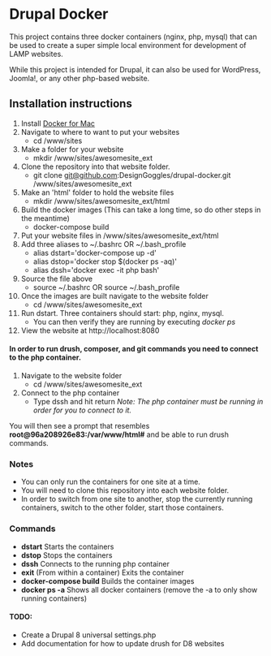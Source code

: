 # Drupal Docker
This project contains three docker containers (nginx, php, mysql) that can be used to create a super simple local environment for development of LAMP websites.

While this project is intended for Drupal, it can also be used for WordPress, Joomla!, or any other php-based website.

## Installation instructions
1. Install [Docker for Mac](https://docs.docker.com/docker-for-mac/install/)
1. Navigate to where to want to put your websites
   * cd /www/sites
1. Make a folder for your website
   * mkdir /www/sites/awesomesite_ext
1. Clone the repository into that website folder.
   * git clone git@github.com:DesignGoggles/drupal-docker.git /www/sites/awesomesite_ext
1. Make an 'html' folder to hold the website files
   * mkdir /www/sites/awesomesite_ext/html
1. Build the docker images (This can take a long time, so do other steps in the meantime)
   * docker-compose build
1. Put your website files in /www/sites/awesomesite_ext/html
1. Add three aliases to ~/.bashrc OR ~/.bash_profile
   * alias dstart='docker-compose up -d'
   * alias dstop='docker stop $(docker ps -aq)'
   * alias dssh='docker exec -it php bash'
1. Source the file above
   * source ~/.bashrc OR source ~/.bash_profile
1. Once the images are built navigate to the website folder
   * cd /www/sites/awesomesite_ext
1. Run dstart. Three containers should start: php, nginx, mysql.
   * You can then verify they are running by executing *docker ps*
1. View the website at http://localhost:8080

#### In order to run drush, composer, and git commands you need to connect to the php container.
1. Navigate to the website folder
   * cd /www/sites/awesomesite_ext
1. Connect to the php container
   * Type dssh and hit return *Note: The php container must be running in order for you to connect to it.*
   
You will then see a prompt that resembles **root@96a208926e83:/var/www/html#** and be able to run drush commands.

### Notes
* You can only run the containers for one site at a time.
* You will need to clone this repository into each website folder.
* In order to switch from one site to another, stop the currently running containers, switch to the other folder, start those containers.

### Commands
* **dstart** Starts the containers
* **dstop** Stops the containers
* **dssh** Connects to the running php container
* **exit** (From within a container) Exits the container
* **docker-compose build** Builds the container images
* **docker ps -a** Shows all docker containers (remove the -a to only show running containers)


#### TODO:
+ Create a Drupal 8 universal settings.php
+ Add documentation for how to update drush for D8 websites
